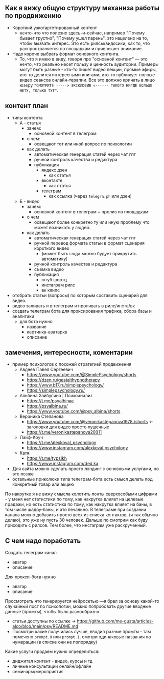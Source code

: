 
## Как я вижу общую структуру механиза работы по продвижению


- Короткий узкотаргетированный контент
	- нечто-что что полезно здесь-и-сейчас, например "Почему бывает грустно", "Почему ушел парень", это нацелено на то, чтобы вызвать интерес. Это есть рилсы/видосики, как то, что распространяется по площадкам и привлекает внимание.
- Надо короче выбрать формат основного контента.
	- То, что я имею в виду, говоря про "основной контент" — это нечто, что реально несет пользу и ценность аудитории. Примеры могут быть разные - кто-то пишет видео лекции, прямые эфиры, кто-то делится интересными книгами, кто-то публикует полные видео сеансов онлайн-терапии. Все это должно кричать в лицо юзеру `"СМОТРИТЕ -----> ЭКСКЛЮЗИВ <------ ТАКОГО НИГДЕ БОЛЬШЕ НЕТУ, ТОЛЬКО ТУТ"`.

## контент план

- типы контента
	- A - статья
		- зачем:
			- основной контент в телеграм
		- о чем:
			- освещают тот или иной вопрос по психологии
		- как делать
			- автоматическая генерация статей через чат гпт
			- ручной контроль качества и редактура
			- публикация
				- яндекс дзен
					- как статья
				- вконтакте
					- как статья
				- телеграм
					- как ссылка (через `telegra.ph` или дзен)
	- Б - видео
		- зачем:
			- основной контент в телеграм + пролив по площадкам
		- о чем
			- освещают более конкретно ту или иную проблему что может возникать у людей.
		- как делать
			- автоматическая генерация статей через чат гпт
			- ручной перевод формата статьи в формат сценария короткого видео
				- (может быть сюда можно будует прикрутить автоматику)
			- ручной контроль качества и редактура
			- съемка видео
			- публикация
				- ютуб шортц
				- инстаграм рилс
				- вк клипс
- отобрать статьи (вопросы) по которым составить сценарий для видео.
- видео заливать и в телеграм и проливать в рилс/инста/вк
- создать телеграм бота для проксирования трафика, сбора базы и аналитики
	- для бота нужно
		- название
		- картинка-аватарка
		- описание


## замечения, интересности, коментарии

- пример психологов с похожей стратегией продвижения
	- Авдеев Павел Сергеевич
		- https://www.youtube.com/@SimplePsychology/shorts
		- https://dzen.ru/gestalthypnotherapy
		- https://www.b17.ru/simplepsychology/
		- https://simplepsychology.ru/
	- Альбина Хайбулина | Психоанализ
		- https://t.me/psyalbinaa
		- https://psyalbina.ru/ 
		- https://www.youtube.com/@psy_albina/shorts
	- Вероника Степанова
		- https://www.youtube.com/@veronikastepanova1978./shorts <- заголовки для видео просто пушечные
		- https://t.me/veronikastepanova20011
	- Лайф-Коуч
		- https://t.me/alexkoval_psychology
		- https://www.instagram.com/alexkoval.psychology
	- Катя
		- https://t.me/typsikh
		- https://www.instagram.com/ded.ka
- Для сайта можно сделать просто лэндинг с основными услугами, но это позже
- остальные приколюхи типа телеграм-бота есть смысл делать под конкретный товар или акцию


По накрутке я не вижу смысла колотить понты сверхособыми цифрами - 
у меня нет статистики по тому, как накрутка влияет на целевые прадажи, но есть статистика по тому, как накрутка влияет на баны, в том числе шадоу-баны, и это печально. В телеграме при создании канала можно добавить просто всех из списка контактов, (я так обычно делаю), это уже ну пусть 30 человек. Дальше по смотрим как буду приходить с рилсов. Тем более, что инстаграм уже раскрученный.

## С чем надо поработать

Создать телеграм канал
- аватар
- описание

Для прокси-бота нужно
- аватар
- описание

Просмотреть что генерируется нейросетью —я брал за основу какой-то случайный пост по психологии, можно попробовать другие вводные данные (промты), чтобы было разнообразно
- статьи доступны по ссылке -> https://github.com/me-gusta/articles-alco/blob/main/psy/README.md
- Посмотри какие получились лучше, вводил разные промты - там помечено `prompt.0` или `prompt.1`, смотри одинаковые названия по нумерации (в списке они не попорядку)


Какие услуги продаем нужно определиться:
- диджитал контент - видео, курсы и тд
- личные консультации онлайн/офлайн
- семинары/мероприятия


